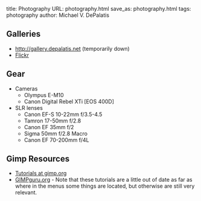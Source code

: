 title: Photography
URL: photography.html
save_as: photography.html
tags: photography
author: Michael V. DePalatis

Galleries
---------

* http://gallery.depalatis.net (temporarily down)
* [Flickr](http://www.flickr.com/photos/16805364@N00/)

Gear
----

* Cameras
  * Olympus E-M10
  * Canon Digital Rebel XTi [EOS 400D]
* SLR lenses
  * Canon EF-S 10-22mm f/3.5-4.5
  * Tamron 17-50mm f/2.8
  * Canon EF 35mm f/2
  * Sigma 50mm f/2.8 Macro
  * Canon EF 70-200mm f/4L

Gimp Resources
--------------

* [Tutorials at gimp.org][GIMP tutorials]
* [GIMPguru.org][] - Note that these tutorials are a little out of
  date as far as where in the menus some things are located, but
  otherwise are still very relevant.

[GIMP tutorials]: http://www.gimp.org/tutorials
[GIMPguru.org]: http://www.gimpguru.org
